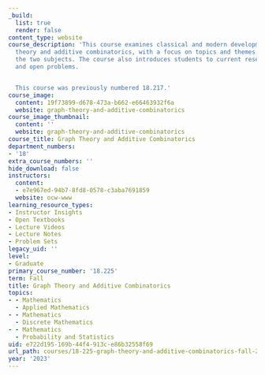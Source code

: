 ```yaml
---
_build:
  list: true
  render: false
content_type: website
course_description: 'This course examines classical and modern developments in graph
  theory and additive combinatorics, with a focus on topics and themes that connect
  the two subjects. The course also introduces students to current research topics
  and open problems.


  This course was previously numbered 18.217.'
course_image:
  content: 19f73899-d678-473a-b662-e66463932f6a
  website: graph-theory-and-additive-combinatorics
course_image_thumbnail:
  content: ''
  website: graph-theory-and-additive-combinatorics
course_title: Graph Theory and Additive Combinatorics
department_numbers:
- '18'
extra_course_numbers: ''
hide_download: false
instructors:
  content:
  - e7e967ed-94b7-8fd8-0578-c3aba7691859
  website: ocw-www
learning_resource_types:
- Instructor Insights
- Open Textbooks
- Lecture Videos
- Lecture Notes
- Problem Sets
legacy_uid: ''
level:
- Graduate
primary_course_number: '18.225'
term: Fall
title: Graph Theory and Additive Combinatorics
topics:
- - Mathematics
  - Applied Mathematics
- - Mathematics
  - Discrete Mathematics
- - Mathematics
  - Probability and Statistics
uid: e722d195-169b-44f4-913c-e86b32558f69
url_path: courses/18-225-graph-theory-and-additive-combinatorics-fall-2023
year: '2023'
---
```

